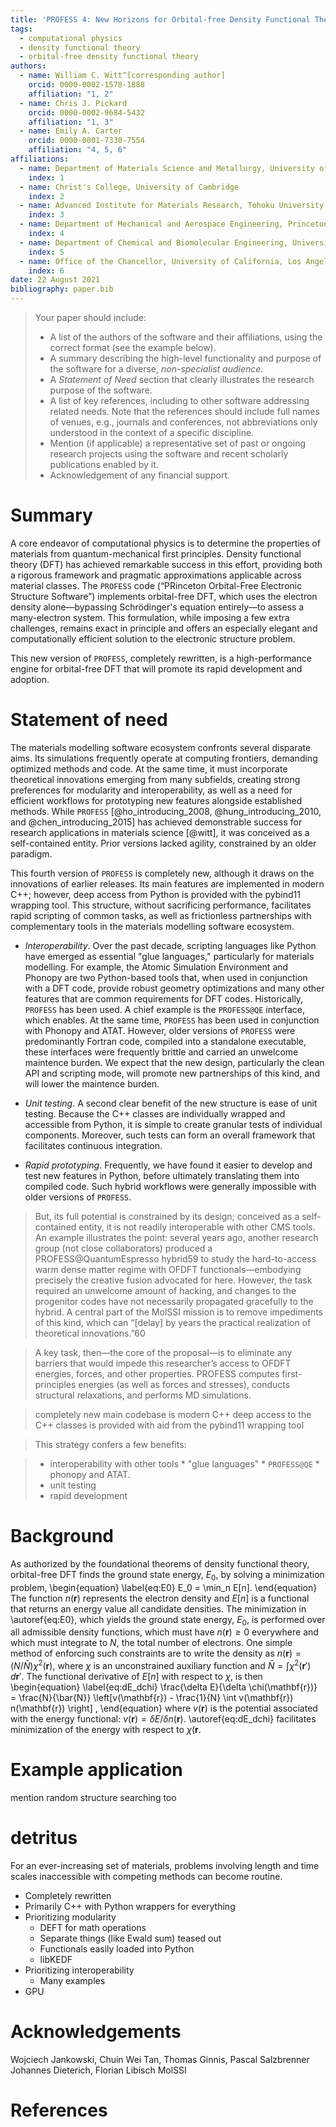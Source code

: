 ```yaml
---
title: 'PROFESS 4: New Horizons for Orbital-free Density Functional Theory'
tags:
  - computational physics
  - density functional theory
  - orbital-free density functional theory
authors:
  - name: William C. Witt^[corresponding author]
    orcid: 0000-0002-1578-1888
    affiliation: "1, 2"
  - name: Chris J. Pickard
    orcid: 0000-0002-9684-5432
    affiliation: "1, 3"
  - name: Emily A. Carter
    orcid: 0000-0001-7330-7554
    affiliation: "4, 5, 6"
affiliations:
  - name: Department of Materials Science and Metallurgy, University of Cambridge
    index: 1
  - name: Christ's College, University of Cambridge
    index: 2
  - name: Advanced Institute for Materials Research, Tohoku University
    index: 3
  - name: Department of Mechanical and Aerospace Engineering, Princeton University
    index: 4
  - name: Department of Chemical and Biomolecular Engineering, University of California, Los Angeles
    index: 5
  - name: Office of the Chancellor, University of California, Los Angeles
    index: 6
date: 22 August 2021
bibliography: paper.bib
---
```


> Your paper should include:
> -   A list of the authors of the software and their affiliations, using the correct format (see the example below).
> -   A summary describing the high-level functionality and purpose of the software for a diverse,  _non-specialist audience_.
> -   A  _Statement of Need_  section that clearly illustrates the research purpose of the software.
> -   A list of key references, including to other software addressing related needs. Note that the references should include full names of venues, e.g., journals and conferences, not abbreviations only understood in the context of a specific discipline.
> -   Mention (if applicable) a representative set of past or ongoing research projects using the software and recent scholarly publications enabled by it.
> -   Acknowledgement of any financial support.

# Summary

A core endeavor of computational physics is to determine the properties of materials from quantum-mechanical first principles. Density functional theory (DFT) has achieved remarkable success in this effort, providing both a rigorous framework and pragmatic approximations applicable across material classes. The `PROFESS` code (“PRinceton Orbital-Free Electronic Structure Software”) implements orbital-free DFT, which uses the electron density alone—bypassing Schrödinger's equation entirely—to assess a many-electron system. This formulation, while imposing a few extra challenges, remains exact in principle and offers an especially elegant and computationally efficient solution to the electronic structure problem.

This new version of `PROFESS`, completely rewritten, is a high-performance engine for orbital-free DFT that will promote its rapid development and adoption.

# Statement of need

The materials modelling software ecosystem confronts several disparate aims. Its simulations frequently operate at computing frontiers, demanding optimized methods and code. At the same time, it must incorporate theoretical innovations emerging from many subfields, creating strong preferences for modularity and interoperability, as well as a need for efficient workflows for prototyping new features alongside established methods. While `PROFESS` [@ho_introducing_2008, @hung_introducing_2010, and @chen_introducing_2015] has achieved demonstrable success for research applications in materials science [@witt], it was conceived as a self-contained entity. Prior versions lacked agility, constrained by an older paradigm.

This fourth version of `PROFESS` is completely new, although it draws on the innovations of earlier releases. Its main features are implemented in modern C++; however, deep access from Python is provided with the pybind11 wrapping tool. This structure, without sacrificing performance, facilitates rapid scripting of common tasks, as well as frictionless partnerships with complementary tools in the materials modelling software ecosystem.

* _Interoperability_. Over the past decade, scripting languages like Python have emerged as essential "glue languages," particularly for materials modelling. For example, the Atomic Simulation Environment and Phonopy are two Python-based tools that, when used in conjunction with a DFT code, provide robust geometry optimizations and many other features that are common requirements for DFT codes. Historically, `PROFESS` has been used. A chief example is the `PROFESS@QE` interface, which enables. At the same time, `PROFESS` has been used in conjunction with Phonopy and ATAT. However, older versions of `PROFESS` were predominantly Fortran code, compiled into a standalone executable, these interfaces were frequently brittle and carried an unwelcome maintence burden. We expect that the new design, particularly the clean API and scripting mode, will promote new partnerships of this kind, and will lower the maintence burden.

* _Unit testing_. A second clear benefit of the new structure is ease of unit testing. Because the C++ classes are individually wrapped and accessible from Python, it is simple to create granular tests of individual components. Moreover, such tests can form an overall framework that facilitates continuous integration.

* _Rapid prototyping_. Frequently, we have found it easier to develop and test new features in Python, before ultimately translating them into compiled code. Such hybrid workflows were generally impossible with older versions of `PROFESS`.


> But, its full potential is constrained by its design;
conceived as a self-contained entity, it is not readily interoperable with other CMS tools. An example illustrates the point: several years ago, another research group (not close collaborators) produced a PROFESS@QuantumEspresso hybrid59 to study the hard-to-access warm dense matter regime with OFDFT functionals—embodying precisely the creative fusion advocated for here. However, the task required an unwelcome amount of hacking, and changes to the progenitor codes have not necessarily propagated gracefully to the hybrid. A central part of the MolSSI mission is to remove impediments of this
kind, which can “[delay] by years the practical realization of theoretical innovations.”60

> A key task, then—the core of the proposal—is to eliminate any barriers that would impede this researcher’s access to OFDFT energies, forces, and other properties. PROFESS computes first-principles energies (as well as forces and stresses), conducts structural relaxations, and performs MD simulations. 

> completely new
main codebase is modern C++
deep access to the C++ classes is provided with aid from the pybind11 wrapping tool

>This strategy confers a few benefits:

>* interoperability with other tools
    * "glue languages"
    * `PROFESS@QE`
    * phonopy and ATAT.
>* unit testing
>* rapid development






# Background

As authorized by the foundational theorems of density functional theory, orbital-free DFT finds the ground state energy, $E_0$, by solving a minimization problem,
\begin{equation} \label{eq:E0}
E_0 = \min_n E[n].
\end{equation}
The function $n(\mathbf{r})$ represents the electron density and $E[n]$ is a functional that returns an energy value all candidate densities. The minimization in \autoref{eq:E0}, which yields the ground state energy, $E_0$, is performed over all admissible density functions, which must have $n(\mathbf{r}) \ge 0$ everywhere and which must integrate to $N$, the total number of electrons.
One simple method of enforcing such constraints are to write the density as $n(\mathbf{r}) = (N/\bar{N}) \chi^2(\mathbf{r})$, where $\chi$ is an unconstrained auxiliary function and $\bar{N}=\int \chi^2(\mathbf{r}') \, d\mathbf{r}'$. The functional derivative of $E[n]$ with respect to $\chi$, is then
\begin{equation} \label{eq:dE_dchi}
\frac{\delta E}{\delta \chi(\mathbf{r})} = \frac{N}{\bar{N}} \left[v(\mathbf{r}) - \frac{1}{N} \int v(\mathbf{r}) n(\mathbf{r}) \right] ,
\end{equation}
where $v(\mathbf{r})$ is the potential associated with the energy functional: $v(\mathbf{r}) = \delta E / \delta n(\mathbf{r})$. \autoref{eq:dE_dchi} facilitates minimization of the energy with respect to $\chi(\mathbf{r}$.

# Example application

mention random structure searching too


# detritus

For an ever-increasing set of materials, problems involving length and time scales inaccessible with competing methods can become routine. 

* Completely rewritten
* Primarily C++ with Python wrappers for everything
* Prioritizing modularity
    *  DEFT for math operations
    *  Separate things (like Ewald sum) teased out
    *  Functionals easily loaded into Python
    * libKEDF
* Prioritizing interoperability
    *  Many examples
* GPU


# Acknowledgements

Wojciech Jankowski, Chuin Wei Tan, Thomas Ginnis, Pascal Salzbrenner
Johannes Dieterich, Florian Libisch
MolSSI

# References
